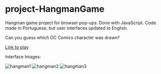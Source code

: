 # project-HangmanGame
Hangman game project for browser pop-ups. Done with JavaScript. Code made in Portuguese, but user interfaces updated to English.

Can you guess which DC Comics character was drawn?

<a href="https://hangmanpopup.netlify.app/" target="_blank">Link to play</a>

Interface Images:

![hangman1](https://user-images.githubusercontent.com/98829238/194716829-13a6f0ba-b935-4d9e-9cc4-0552b8b1d877.png)
![hangman2](https://user-images.githubusercontent.com/98829238/194716835-086727be-4ad4-4aff-abda-a9d25145c37f.png)
![hangman3](https://user-images.githubusercontent.com/98829238/194716839-74be9a0a-5adc-46f6-b950-eb636d8e5856.png)
